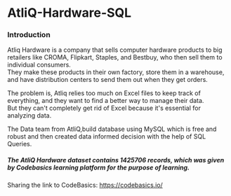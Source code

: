 # AtliQ-Hardware-SQL

### Introduction
Atliq Hardware is a company that sells computer hardware products to big retailers like CROMA, Flipkart, Staples, and Bestbuy, who then sell them to individual consumers.  
They make these products in their own factory, store them in a warehouse, and have distribution centers to send them out when they get orders.  

The problem is, Atliq relies too much on Excel files to keep track of everything, and they want to find a better way to manage their data.  
But they can't completely get rid of Excel because it's essential for analyzing data.  

The Data team from AtliQ,build database using MySQL which is free and robust and then created data informed decision with the help of SQL Queries.

##### The AtliQ Hardware dataset contains 1425706 records, which was given by Codebasics learning platform for the purpose of learning.  
Sharing the link to CodeBasics: https://codebasics.io/
